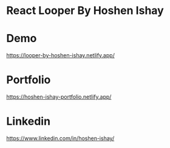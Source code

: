 # React Looper By Hoshen Ishay
# Demo
https://looper-by-hoshen-ishay.netlify.app/

# Portfolio
https://hoshen-ishay-portfolio.netlify.app/

# Linkedin
https://www.linkedin.com/in/hoshen-ishay/